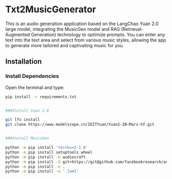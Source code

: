 # Txt2MusicGenerator
This is an audio generation application based on the LangChao Yuan 2.0 large model, integrating the MusicGen model and RAG (Retrieval-Augmented Generation) technology to optimize prompts. You can enter any text into the text area and select from various music styles, allowing the app to generate more tailored and captivating music for you.

## Installation
### Install Dependencies
Open the terminal and type:
```bash
pip install -r requirements.txt


###Install Yuan 2.0

git lfs install
git clone https://www.modelscope.cn/IEITYuan/Yuan2-2B-Mars-hf.git


###Install MusicGen

python -m pip install 'torch==2.1.0'
python -m pip install setuptools wheel
python -m pip install -U audiocraft
python -m pip install -U git+https://git@github.com/facebookresearch/audiocraft#egg=audiocraft
python -m pip install -e .
python -m pip install -e '.[wm]'
